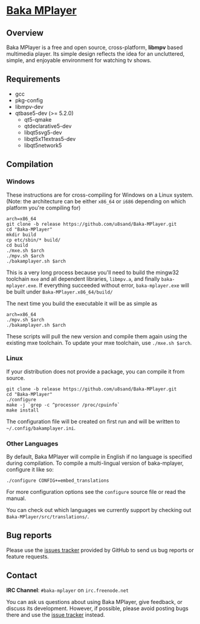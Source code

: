﻿# [Baka MPlayer](http://bakamplayer.u8sand.net)

## Overview

Baka MPlayer is a free and open source, cross-platform, **libmpv** based multimedia player.
Its simple design reflects the idea for an uncluttered, simple, and enjoyable environment for watching tv shows.

## Requirements

* gcc
* pkg-config
* libmpv-dev
* qtbase5-dev (>= 5.2.0)
  * qt5-qmake
  * qtdeclarative5-dev
  * libqt5svg5-dev
  * libqt5x11extras5-dev
  * libqt5network5

## Compilation

### Windows

These instructions are for cross-compiling for Windows on a Linux system. (Note: the architecture can be either `x86_64` or `i686` depending on which platform you're compiling for)

	arch=x86_64
	git clone -b release https://github.com/u8sand/Baka-MPlayer.git
	cd "Baka-MPlayer"
	mkdir build
	cp etc/sbin/* build/
	cd build
	./mxe.sh $arch
	./mpv.sh $arch
	./bakamplayer.sh $arch

This is a very long process because you'll need to build the mingw32 toolchain `mxe` and all dependent libraries, `libmpv.a`, and finally `baka-mplayer.exe`. If everything succeeded without error, `baka-mplayer.exe` will be built under `Baka-MPlayer.x86_64/build/`

The next time you build the executable it will be as simple as

	arch=x86_64
	./mpv.sh $arch
	./bakamplayer.sh $arch

These scripts will pull the new version and compile them again using the existing mxe toolchain. To update your mxe toolchain, use `./mxe.sh $arch`.

### Linux

If your distribution does not provide a package, you can compile it from source.

	git clone -b release https://github.com/u8sand/Baka-MPlayer.git
	cd "Baka-MPlayer"
	./configure
	make -j `grep -c ^processor /proc/cpuinfo`
	make install

The configuration file will be created on first run and will be written to `~/.config/bakamplayer.ini`.

### Other Languages

By default, Baka MPlayer will compile in English if no language is specified during compilation. To compile a multi-lingual version of baka-mplayer, configure it like so:

	./configure CONFIG+=embed_translations

For more configuration options see the `configure` source file or read the manual.

You can check out which languages we currently support by checking out `Baka-MPlayer/src/translations/`.

## Bug reports

Please use the [issues tracker](https://github.com/u8sand/Baka-MPlayer/issues) provided by GitHub to send us bug reports or feature requests.

## Contact

**IRC Channel**: `#baka-mplayer` on `irc.freenode.net`

You can ask us questions about using Baka MPlayer, give feedback, or discuss its development.
However, if possible, please avoid posting bugs there and use the [issue tracker](https://github.com/u8sand/Baka-MPlayer/issues) instead.
